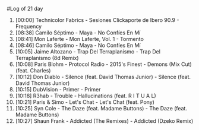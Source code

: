 #Log of 21 day

1. [00:00] Technicolor Fabrics - Sesiones Clickaporte de Ibero 90.9 - Frequency
1. [08:38] Camilo Séptimo - Maya - No Confíes En Mí
1. [08:41] Mon Laferte - Mon Laferte, Vol. 1 - Tormento
1. [08:46] Camilo Séptimo - Maya - No Confíes En Mí
1. [10:05] Jaime Altozano - Trap Del Terraplanismo - Trap Del Terraplanismo (8d Remix)
1. [10:08] Paris Blohm - Protocol Radio - 2015's Finest - Demons (Mix Cut) (feat. Charles)
1. [10:12] Don Diablo - Silence (feat. David Thomas Junior) - Silence (feat. David Thomas Junior)
1. [10:15] DubVision - Primer - Primer
1. [10:18] R3hab - Trouble - Hallucinations (feat. R I T U A L)
1. [10:21] Paris & Simo - Let's Chat - Let's Chat (feat. Pony)
1. [10:25] Syn Cole - The Daze (feat. Madame Buttons) - The Daze (feat. Madame Buttons)
1. [10:27] Shaun Frank - Addicted (The Remixes) - Addicted (Dzeko Remix)
